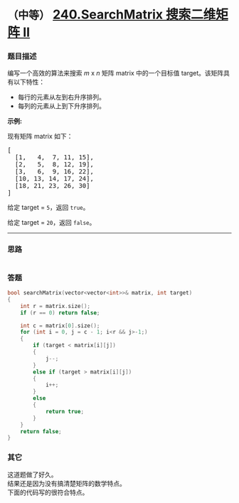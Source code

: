 # `（中等）`  [240.SearchMatrix 搜索二维矩阵 II](https://leetcode-cn.com/problems/search-a-2d-matrix-ii/)

### 题目描述
<p>编写一个高效的算法来搜索&nbsp;<em>m</em>&nbsp;x&nbsp;<em>n</em>&nbsp;矩阵 matrix 中的一个目标值 target。该矩阵具有以下特性：</p>

<ul>
	<li>每行的元素从左到右升序排列。</li>
	<li>每列的元素从上到下升序排列。</li>
</ul>

<p><strong>示例:</strong></p>

<p>现有矩阵 matrix 如下：</p>

<pre>[
  [1,   4,  7, 11, 15],
  [2,   5,  8, 12, 19],
  [3,   6,  9, 16, 22],
  [10, 13, 14, 17, 24],
  [18, 21, 23, 26, 30]
]
</pre>

<p>给定 target&nbsp;=&nbsp;<code>5</code>，返回&nbsp;<code>true</code>。</p>

<p>给定&nbsp;target&nbsp;=&nbsp;<code>20</code>，返回&nbsp;<code>false</code>。</p>




---
### 思路
```

```


### 答题
``` C++
bool searchMatrix(vector<vector<int>>& matrix, int target)
{
	int r = matrix.size();
	if (r == 0) return false;

	int c = matrix[0].size();
	for (int i = 0, j = c - 1; i<r && j>-1;)
	{
		if (target < matrix[i][j])
		{
			j--;
		}
		else if (target > matrix[i][j])
		{
			i++;
		}
		else
		{
			return true;
		}
	}
	return false;
}
``` 


### 其它
这道题做了好久。  
结果还是因为没有搞清楚矩阵的数学特点。  
下面的代码写的很符合特点。  